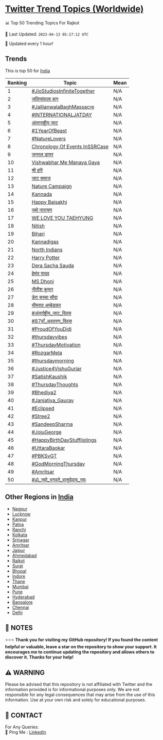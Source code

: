 [Twitter Trend Topics (Worldwide)](https://github.com/ErcinDedeoglu/Twitter-Trend-Topics)
==========


📊 Top 50 Trending Topics For Rajkot

📆 Last Updated: `2023-04-13 05:17:12 UTC`

🔧 Updated every 1 hour!


## Trends

This is top 50 for [India](</India>)

| Ranking | Topic | Mean |
| ------- | ------------ | ------------ |
| 1 | [#JioStudiosInfiniteTogether](http://twitter.com/search?q=%23JioStudiosInfiniteTogether) | N/A |
| 2 | [जलियांवाला बाग](http://twitter.com/search?q=%e0%a4%9c%e0%a4%b2%e0%a4%bf%e0%a4%af%e0%a4%be%e0%a4%82%e0%a4%b5%e0%a4%be%e0%a4%b2%e0%a4%be+%e0%a4%ac%e0%a4%be%e0%a4%97) | N/A |
| 3 | [#JallianwalaBaghMassacre](http://twitter.com/search?q=%23JallianwalaBaghMassacre) | N/A |
| 4 | [#INTERNATIONALJATDAY](http://twitter.com/search?q=%23INTERNATIONALJATDAY) | N/A |
| 5 | [अंतरराष्ट्रीय जाट](http://twitter.com/search?q=%e0%a4%85%e0%a4%82%e0%a4%a4%e0%a4%b0%e0%a4%b0%e0%a4%be%e0%a4%b7%e0%a5%8d%e0%a4%9f%e0%a5%8d%e0%a4%b0%e0%a5%80%e0%a4%af+%e0%a4%9c%e0%a4%be%e0%a4%9f) | N/A |
| 6 | [#1YearOfBeast](http://twitter.com/search?q=%231YearOfBeast) | N/A |
| 7 | [#NatureLovers](http://twitter.com/search?q=%23NatureLovers) | N/A |
| 8 | [Chronology Of Events InSSRCase](http://twitter.com/search?q=Chronology+Of+Events+InSSRCase) | N/A |
| 9 | [जनरल डायर](http://twitter.com/search?q=%e0%a4%9c%e0%a4%a8%e0%a4%b0%e0%a4%b2+%e0%a4%a1%e0%a4%be%e0%a4%af%e0%a4%b0) | N/A |
| 10 | [Vishwabhar Me Manaya Gaya](http://twitter.com/search?q=Vishwabhar+Me+Manaya+Gaya) | N/A |
| 11 | [श्री हरि](http://twitter.com/search?q=%e0%a4%b6%e0%a5%8d%e0%a4%b0%e0%a5%80+%e0%a4%b9%e0%a4%b0%e0%a4%bf) | N/A |
| 12 | [जाट समाज](http://twitter.com/search?q=%e0%a4%9c%e0%a4%be%e0%a4%9f+%e0%a4%b8%e0%a4%ae%e0%a4%be%e0%a4%9c) | N/A |
| 13 | [Nature Campaign](http://twitter.com/search?q=Nature+Campaign) | N/A |
| 14 | [Kannada](http://twitter.com/search?q=Kannada) | N/A |
| 15 | [Happy Baisakhi](http://twitter.com/search?q=Happy+Baisakhi) | N/A |
| 16 | [नमो नारायण](http://twitter.com/search?q=%e0%a4%a8%e0%a4%ae%e0%a5%8b+%e0%a4%a8%e0%a4%be%e0%a4%b0%e0%a4%be%e0%a4%af%e0%a4%a3) | N/A |
| 17 | [WE LOVE YOU TAEHYUNG](http://twitter.com/search?q=WE+LOVE+YOU+TAEHYUNG) | N/A |
| 18 | [Nitish](http://twitter.com/search?q=Nitish) | N/A |
| 19 | [Bihari](http://twitter.com/search?q=Bihari) | N/A |
| 20 | [Kannadigas](http://twitter.com/search?q=Kannadigas) | N/A |
| 21 | [North Indians](http://twitter.com/search?q=North+Indians) | N/A |
| 22 | [Harry Potter](http://twitter.com/search?q=Harry+Potter) | N/A |
| 23 | [Dera Sacha Sauda](http://twitter.com/search?q=Dera+Sacha+Sauda) | N/A |
| 24 | [हेमंत यादव](http://twitter.com/search?q=%e0%a4%b9%e0%a5%87%e0%a4%ae%e0%a4%82%e0%a4%a4+%e0%a4%af%e0%a4%be%e0%a4%a6%e0%a4%b5) | N/A |
| 25 | [MS Dhoni](http://twitter.com/search?q=MS+Dhoni) | N/A |
| 26 | [नीतीश कुमार](http://twitter.com/search?q=%e0%a4%a8%e0%a5%80%e0%a4%a4%e0%a5%80%e0%a4%b6+%e0%a4%95%e0%a5%81%e0%a4%ae%e0%a4%be%e0%a4%b0) | N/A |
| 27 | [डेरा सच्चा सौदा](http://twitter.com/search?q=%e0%a4%a1%e0%a5%87%e0%a4%b0%e0%a4%be+%e0%a4%b8%e0%a4%9a%e0%a5%8d%e0%a4%9a%e0%a4%be+%e0%a4%b8%e0%a5%8c%e0%a4%a6%e0%a4%be) | N/A |
| 28 | [भीमराव अम्बेडकर](http://twitter.com/search?q=%e0%a4%ad%e0%a5%80%e0%a4%ae%e0%a4%b0%e0%a4%be%e0%a4%b5+%e0%a4%85%e0%a4%ae%e0%a5%8d%e0%a4%ac%e0%a5%87%e0%a4%a1%e0%a4%95%e0%a4%b0) | N/A |
| 29 | [#अंतर्राष्ट्रीय_जाट_दिवस](http://twitter.com/search?q=%23%e0%a4%85%e0%a4%82%e0%a4%a4%e0%a4%b0%e0%a5%8d%e0%a4%b0%e0%a4%be%e0%a4%b7%e0%a5%8d%e0%a4%9f%e0%a5%8d%e0%a4%b0%e0%a5%80%e0%a4%af_%e0%a4%9c%e0%a4%be%e0%a4%9f_%e0%a4%a6%e0%a4%bf%e0%a4%b5%e0%a4%b8) | N/A |
| 30 | [#87वाँ_अवतरण_दिवस](http://twitter.com/search?q=%2387%e0%a4%b5%e0%a4%be%e0%a4%81_%e0%a4%85%e0%a4%b5%e0%a4%a4%e0%a4%b0%e0%a4%a3_%e0%a4%a6%e0%a4%bf%e0%a4%b5%e0%a4%b8) | N/A |
| 31 | [#ProudOfYouDidi](http://twitter.com/search?q=%23ProudOfYouDidi) | N/A |
| 32 | [#thursdayvibes](http://twitter.com/search?q=%23thursdayvibes) | N/A |
| 33 | [#ThursdayMotivation](http://twitter.com/search?q=%23ThursdayMotivation) | N/A |
| 34 | [#RozgarMela](http://twitter.com/search?q=%23RozgarMela) | N/A |
| 35 | [#thursdaymorning](http://twitter.com/search?q=%23thursdaymorning) | N/A |
| 36 | [#Justice4VishuGurjar](http://twitter.com/search?q=%23Justice4VishuGurjar) | N/A |
| 37 | [#SatishKaushik](http://twitter.com/search?q=%23SatishKaushik) | N/A |
| 38 | [#ThursdayThoughts](http://twitter.com/search?q=%23ThursdayThoughts) | N/A |
| 39 | [#Bhediya2](http://twitter.com/search?q=%23Bhediya2) | N/A |
| 40 | [#Janjatiya_Gaurav](http://twitter.com/search?q=%23Janjatiya_Gaurav) | N/A |
| 41 | [#Eclipsed](http://twitter.com/search?q=%23Eclipsed) | N/A |
| 42 | [#Stree2](http://twitter.com/search?q=%23Stree2) | N/A |
| 43 | [#SandeepSharma](http://twitter.com/search?q=%23SandeepSharma) | N/A |
| 44 | [#JojuGeorge](http://twitter.com/search?q=%23JojuGeorge) | N/A |
| 45 | [#HappyBirthDayStufflistings](http://twitter.com/search?q=%23HappyBirthDayStufflistings) | N/A |
| 46 | [#UttaraBaokar](http://twitter.com/search?q=%23UttaraBaokar) | N/A |
| 47 | [#PBKSvGT](http://twitter.com/search?q=%23PBKSvGT) | N/A |
| 48 | [#GodMorningThursday](http://twitter.com/search?q=%23GodMorningThursday) | N/A |
| 49 | [#Amritsar](http://twitter.com/search?q=%23Amritsar) | N/A |
| 50 | [#ॐ_नमो_भगवते_वासुदेवाय_नमः](http://twitter.com/search?q=%23%e0%a5%90_%e0%a4%a8%e0%a4%ae%e0%a5%8b_%e0%a4%ad%e0%a4%97%e0%a4%b5%e0%a4%a4%e0%a5%87_%e0%a4%b5%e0%a4%be%e0%a4%b8%e0%a5%81%e0%a4%a6%e0%a5%87%e0%a4%b5%e0%a4%be%e0%a4%af_%e0%a4%a8%e0%a4%ae%e0%a4%83) | N/A |



## Other Regions in [India](</India>)

* [Nagpur](</India/Nagpur.md>)
* [Lucknow](</India/Lucknow.md>)
* [Kanpur](</India/Kanpur.md>)
* [Patna](</India/Patna.md>)
* [Ranchi](</India/Ranchi.md>)
* [Kolkata](</India/Kolkata.md>)
* [Srinagar](</India/Srinagar.md>)
* [Amritsar](</India/Amritsar.md>)
* [Jaipur](</India/Jaipur.md>)
* [Ahmedabad](</India/Ahmedabad.md>)
* [Rajkot](</India/Rajkot.md>)
* [Surat](</India/Surat.md>)
* [Bhopal](</India/Bhopal.md>)
* [Indore](</India/Indore.md>)
* [Thane](</India/Thane.md>)
* [Mumbai](</India/Mumbai.md>)
* [Pune](</India/Pune.md>)
* [Hyderabad](</India/Hyderabad.md>)
* [Bangalore](</India/Bangalore.md>)
* [Chennai](</India/Chennai.md>)
* [Delhi](</India/Delhi.md>)



## 📝 NOTES

⭐⭐⭐ **Thank you for visiting my GitHub repository! If you found the content helpful or valuable, leave a star on the repository to show your support. It encourages me to continue updating the repository and allows others to discover it. Thanks for your help!**


## ⚠️ WARNING

Please be advised that this repository is not affiliated with Twitter and the information provided is for informational purposes only. We are not responsible for any legal consequences that may arise from the use of this information. Use at your own risk and solely for educational purposes.


## 📨 CONTACT

 For Any Queries:  
            🏓 Ping Me : [LinkedIn](https://www.linkedin.com/in/ercindedeoglu/)

